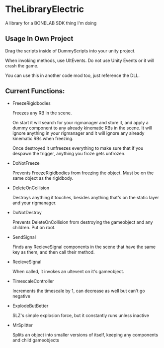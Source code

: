 # TheLibraryElectric

A library for a BONELAB SDK thing I'm doing

## Usage In Own Project

Drag the scripts inside of DummyScripts into your unity project.

When invoking methods, use UltEvents. Do not use Unity Events or it will crash the game.

You can use this in another code mod too, just reference the DLL.

## Current Functions:
* FreezeRigidbodies

  Freezes any RB in the scene.

  On start it will search for your rigmanager and store it, and apply a dummy component to any already kinematic RBs in the scene.
  It will ignore anything in your rigmanager and it will ignore any already kinematic RBs when freezing.

  Once destroyed it unfreezes everything to make sure that if you despawn the trigger, anything you froze gets unfrozen.

* DoNotFreeze

  Prevents FreezeRigidbodies from freezing the object. Must be on the same object as the rigidbody.

* DeleteOnCollision

  Destroys anything it touches, besides anything that's on the static layer and your rigmanager.

* DoNotDestroy

  Prevents DeleteOnCollision from destroying the gameobject and any children. Put on root.

* SendSignal

  Finds any RecieveSignal components in the scene that have the same key as them, and then call their method.

* RecieveSignal

  When called, it invokes an ultevent on it's gameobject.

* TimescaleController

  Increments the timescale by 1, can decrease as well but can't go negative

* ExplodeButBetter

  SLZ's simple explosion force, but it constantly runs unless inactive

* MrSplitter

  Splits an object into smaller versions of itself, keeping any components and child gameobjects
